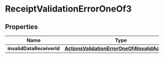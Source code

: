 
# ReceiptValidationErrorOneOf3

## Properties
| Name | Type | Description | Notes |
| ------------ | ------------- | ------------- | ------------- |
| **invalidDataReceiverId** | [**ActionsValidationErrorOneOf4InvalidAccountId**](ActionsValidationErrorOneOf4InvalidAccountId.md) |  |  |



